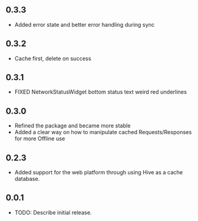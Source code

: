 ## 0.3.3
* Added error state and better error handling during sync
## 0.3.2
* Cache first, delete on success
## 0.3.1
* FIXED NetworkStatusWidget bottom status text weird red underlines
## 0.3.0
* Refined the package and became more stable
* Added a clear way on how to manipulate cached Requests/Responses for more Offline use
## 0.2.3
* Added support for the web platform through using Hive as a cache database.
## 0.0.1
* TODO: Describe initial release.